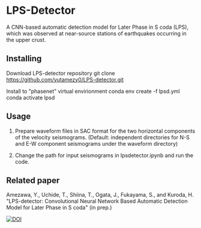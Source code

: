 # LPS-Detector
A CNN-based automatic detection model for Later Phase in S coda (LPS), which was observed at near-source stations of earthquakes occurring in the upper crust.  
## Installing
Download LPS-detector repository
git clone https://github.com/yutamezy0/LPS-detector.git

Install to "phasenet" virtual envirionment
conda env create -f lpsd.yml
conda activate lpsd

## Usage
1. Prepare waveform files in SAC format for the two horizontal components of the velocity seismograms.
(Default: independent directories for N-S and E-W component seismograms under the waveform directory)

2. Change the path for input seismograms in lpsdetector.ipynb and run the code.

## Related paper
Amezawa, Y., Uchide, T., Shiina, T., Ogata, J., Fukayama, S., and Kuroda, H. "LPS-detector: Convolutional Neural Network Based Automatic Detection Model for Later Phase in S coda" (in prep.)

[![DOI](https://zenodo.org/badge/yutamezy0.svg)](https://zenodo.org/badge/latestdoi/yutamezy0)
